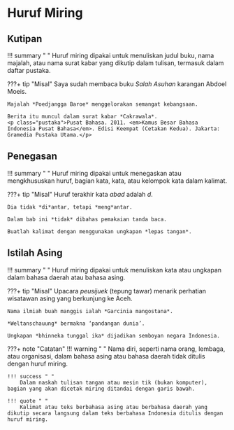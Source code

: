 # Huruf Miring

## Kutipan

!!! summary " "
    Huruf miring dipakai untuk menuliskan judul buku, nama majalah, atau nama surat kabar yang dikutip dalam tulisan, termasuk dalam daftar pustaka.

???+ tip "Misal"
    Saya sudah membaca buku *Salah Asuhan* karangan Abdoel Moeis.

    Majalah *Poedjangga Baroe* menggelorakan semangat kebangsaan.

    Berita itu muncul dalam surat kabar *Cakrawala*.  
    <p class="pustaka">Pusat Bahasa. 2011. <em>Kamus Besar Bahasa Indonesia Pusat Bahasa</em>. Edisi Keempat (Cetakan Kedua). Jakarta: Gramedia Pustaka Utama.</p>

## Penegasan

!!! summary " "
    Huruf miring dipakai untuk menegaskan atau mengkhususkan huruf, bagian kata, kata, atau kelompok kata dalam kalimat.

???+ tip "Misal"
    Huruf terakhir kata *abad* adalah *d*.

    Dia tidak *di*antar, tetapi *meng*antar.

    Dalam bab ini *tidak* dibahas pemakaian tanda baca.

    Buatlah kalimat dengan menggunakan ungkapan *lepas tangan*.

## Istilah Asing

!!! summary " "
    Huruf miring dipakai untuk menuliskan kata atau ungkapan dalam bahasa daerah atau bahasa asing.

???+ tip "Misal"
    Upacara *peusijuek* (tepung tawar) menarik perhatian wisatawan asing yang berkunjung ke Aceh.

    Nama ilmiah buah manggis ialah *Garcinia mangostana*.

    *Weltanschauung* bermakna ‘pandangan dunia’.

    Ungkapan *bhinneka tunggal ika* dijadikan semboyan negara Indonesia.

???+ note "Catatan"
    !!! warning " "
        Nama diri, seperti nama orang, lembaga, atau organisasi, dalam bahasa asing atau bahasa daerah tidak ditulis dengan huruf miring.

    !!! success " "
        Dalam naskah tulisan tangan atau mesin tik (bukan komputer), bagian yang akan dicetak miring ditandai dengan garis bawah.

    !!! quote " "
        Kalimat atau teks berbahasa asing atau berbahasa daerah yang dikutip secara langsung dalam teks berbahasa Indonesia ditulis dengan huruf miring.


